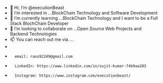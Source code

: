 - 👋 Hi, I’m @executionBeast 
- 👀 I’m interested in ...BlockChain Technology and Software Development 
- 🌱 I’m currently learning ...BlockChain Technology and I want to be a Full Stack BlochChain Developer 
- 💞️ I’m looking to collaborate on ...Open Source Web Projects and Backend Technologies
- 📫 You can reach out me via ...
- 
-       email: raos92249@gmail.com
-       LinkedIn: https://www.linkedin.com/in/sujit-kumar-74b9aa203
-       Instagram: https://www.instagram.com/executionbeast/

<!---
executionBeast/executionBeast is a ✨ special ✨ repository because its `README.md` (this file) appears on your GitHub profile.
You can click the Preview link to take a look at your changes.
--->
